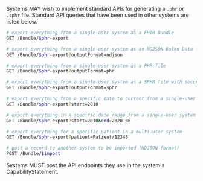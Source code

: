 

Systems MAY wish to implement standard APIs for generating a `.phr` or `.sphr` file.  Standard API queries that have been used in other systems are listed below.

```bash
# export everything from a single-user system as a FHIR Bundle
GET /Bundle/$phr-export

# export everything from a single-user system as an NDJSON Bulkd Data file
GET /Bundle/$phr-export?outputFormat=ndjson

# export everything from a single-user system as a PHR file
GET /Bundle/$phr-export?outputFormat=phr

# export everything from a single-user system as a SPHR file with security
GET /Bundle/$phr-export?outputFormat=sphr

# export everything from a specific date to current from a single-user system
GET /Bundle/$phr-export?start=2010

# export everything in a specific date range from a single-user system
GET /Bundle/$phr-export?start=2010&end=2020-06

# export everything for a specific patient in a multi-user system
GET /Bundle/$phr-export?patient=Patient/12345

# post a record to another system to be imported (NDJSON format)
POST /Bundle/$import
```

Systems MUST post the API endpoints they use in the system's CapabilityStatement.  
